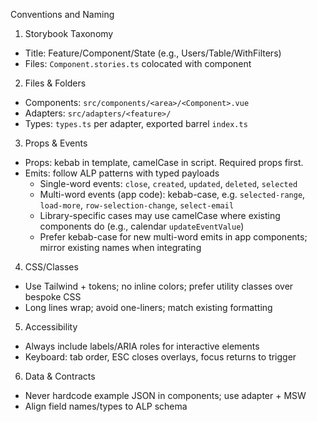 Conventions and Naming

1) Storybook Taxonomy
- Title: Feature/Component/State (e.g., Users/Table/WithFilters)
- Files: `Component.stories.ts` colocated with component

2) Files & Folders
- Components: `src/components/<area>/<Component>.vue`
- Adapters: `src/adapters/<feature>/`
- Types: `types.ts` per adapter, exported barrel `index.ts`

3) Props & Events
- Props: kebab in template, camelCase in script. Required props first.
- Emits: follow ALP patterns with typed payloads
  - Single-word events: `close`, `created`, `updated`, `deleted`, `selected`
  - Multi-word events (app code): kebab-case, e.g. `selected-range`, `load-more`, `row-selection-change`, `select-email`
  - Library-specific cases may use camelCase where existing components do (e.g., calendar `updateEventValue`)
  - Prefer kebab-case for new multi-word emits in app components; mirror existing names when integrating

4) CSS/Classes
- Use Tailwind + tokens; no inline colors; prefer utility classes over bespoke CSS
- Long lines wrap; avoid one-liners; match existing formatting

5) Accessibility
- Always include labels/ARIA roles for interactive elements
- Keyboard: tab order, ESC closes overlays, focus returns to trigger

6) Data & Contracts
- Never hardcode example JSON in components; use adapter + MSW
- Align field names/types to ALP schema



